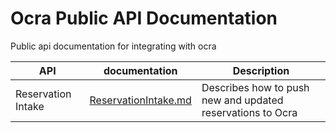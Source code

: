 # Ocra Public API Documentation

Public api documentation for integrating with ocra

|API|documentation|Description|
|---|-------------|-----------|
|Reservation Intake|[ReservationIntake.md](./ReservationIntake.md)|Describes how to push new and updated reservations to Ocra|